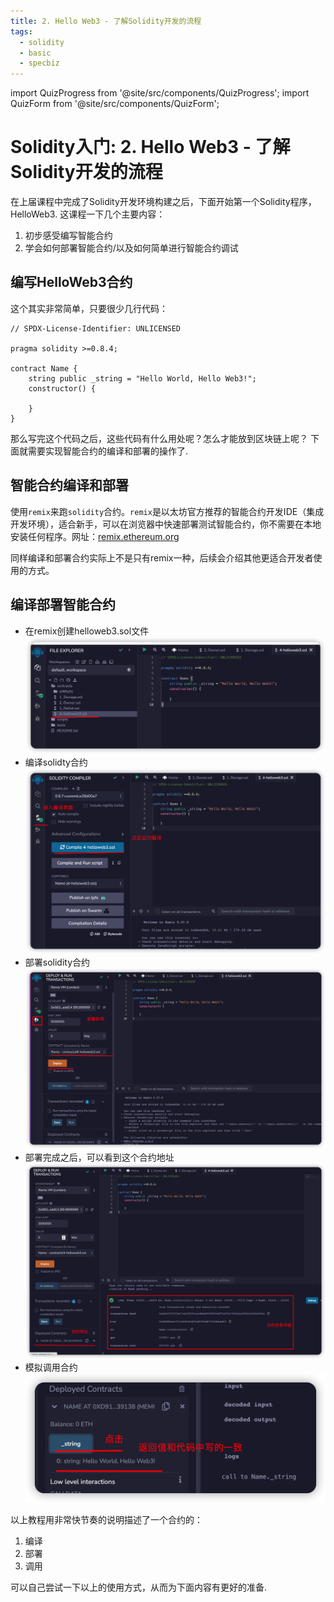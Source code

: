 ```yaml
---
title: 2. Hello Web3 - 了解Solidity开发的流程
tags:
  - solidity
  - basic
  - specbiz
---
```


import QuizProgress from '@site/src/components/QuizProgress';
import QuizForm from '@site/src/components/QuizForm';

# Solidity入门:  2. Hello Web3 - 了解Solidity开发的流程

在上届课程中完成了Solidity开发环境构建之后，下面开始第一个Solidity程序，HelloWeb3. 这课程一下几个主要内容：

1. 初步感受编写智能合约
2. 学会如何部署智能合约/以及如何简单进行智能合约调试

## 编写HelloWeb3合约

这个其实非常简单，只要很少几行代码：

```solidity
// SPDX-License-Identifier: UNLICENSED

pragma solidity >=0.8.4;

contract Name {
    string public _string = "Hello World, Hello Web3!";
    constructor() {
       
    }
}
```

那么写完这个代码之后，这些代码有什么用处呢？怎么才能放到区块链上呢？
下面就需要实现智能合约的编译和部署的操作了.

## 智能合约编译和部署

使用`remix`来跑`solidity`合约。`remix`是以太坊官方推荐的智能合约开发IDE（集成开发环境），适合新手，可以在浏览器中快速部署测试智能合约，你不需要在本地安装任何程序。网址：[remix.ethereum.org](https://remix.ethereum.org)

同样编译和部署合约实际上不是只有remix一种，后续会介绍其他更适合开发者使用的方式。

## 编译部署智能合约

- 在remix创建helloweb3.sol文件
![](2022-10-13-10-19-37.png)
- 编译solidty合约
![](2022-10-13-10-21-27.png)
- 部署solidity合约
![](2022-10-13-10-22-55.png)
- 部署完成之后，可以看到这个合约地址
![](2022-10-13-10-24-12.png)
- 模拟调用合约
![](2022-10-13-10-26-17.png)

以上教程用非常快节奏的说明描述了一个合约的：
1. 编译
2. 部署
3. 调用
   
可以自己尝试一下以上的使用方式，从而为下面内容有更好的准备.
